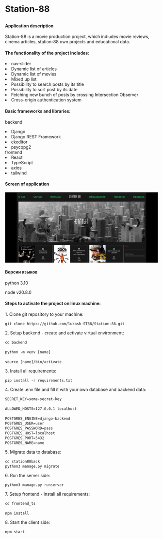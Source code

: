 <h1> Station-88 <h2>

<h4> Application description</h4>

Station-88 is a movie production project, which indludes movie reviews, cinema articles, station-88 own projects and educational data.

<ui><h4>The functionality of the project includes:</h4></ui>
<li>nav-slider
<li> Dynamic list of articles 
<li> Dynamic list of movies
<li> Mixed up list
<li> Possibility to search posts by its title
<li> Possibility to sort post by its date 
<li> Fetching new bunch of posts by crossing Intersection Observer
<li> Cross-origin authentication system</li>

<h4>Basic frameworks and libraries:</h4>

<ui>backend</ui>
<li>Django
<li>Django REST Framework
<li>ckeditor
<li>psycopg2</li>
<ui>frontend</ui>
<li>React
<li>TypeScript
<li>axios
<li>tailwind

<h4>Screen of application</h4>

![Alt text](Screenshot_of_app.png)

<h4> Версии языков </h4>
<p> python 3.10 </p>
<p> node v20.8.0 </p>


<h4>Steps to activate the project on linux machine:</h4>
<p> 1. Clone git repository to your machine:</p>

```
git clone https://github.com/lukash-ST88/Station-88.git
```

<p> 2. Setup backend - create and activate virtual environment: </p>

```
cd backend

python -m venv [name]

source [name]/bin/activate
```
<p>3. Install all requirements: </p>

```
pip install -r requirements.txt 
```

<p> 4. Create .env file and fill it with your own database and backend data: </p>

```
SECRET_KEY=some-secret-key

ALLOWED_HOSTS=127.0.0.1 localhost

POSTGRES_ENGINE=django-backend
POSTGRES_USER=user
POSTGRES_PASSWORD=pass
POSTGRES_HOST=localhost
POSTGRES_PORT=5432
POSTGRES_NAME=name
```
<p> 5. Migrate data to database:</p>

```
cd station88back
python3 manage.py migrate
```
<p> 6. Run the server side: </p>

```
python3 manage.py runserver
```
<p> 7. Setup frontend - install all requirements:</p>

```
cd frontend_ts

npm install 
```
<p> 8. Start the client side:</p>

```
npm start
```